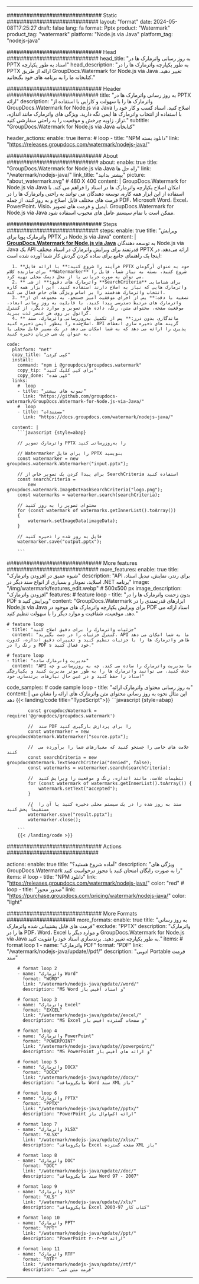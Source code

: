 
---
############################# Static ############################
layout: "format"
date:  2024-05-08T17:25:27
draft: false
lang: fa
format: Pptx
product: "Watermark"
product_tag: "watermark"
platform: "Node.js via Java"
platform_tag: "nodejs-java"

############################# Head ############################
head_title: "به روز رسانی واترمارک ها در PPTX اسناد به طور یکپارچه"
head_description: "به طور یکپارچه واترمارک ها را در PPTX ارائه از طریق GroupDocs.Watermark for Node.js via Java تغییر دهید. کتابخانه ما را به برنامه های خود بگنجانید."

############################# Header ############################
title: "به روز رسانی واترمارک ها در PPTX ارائه" 
description: "واترمارک ها را با سهولت و کارایی با استفاده از GroupDocs.Watermark for Node.js via Java اصلاح کنید. اسناد کسب و کار خود را با استفاده از انتخاب واترمارک ها ایمن نگه دارید. ویژگی های واترمارک مانند اندازه، تراز، زاویه چرخش و موقعیت را به راحتی سفارشی کنید."
subtitle: "GroupDocs.Watermark for Node.js via Java کتابخانه" 

header_actions:
  enable: true
  items:
    #  loop
    - title: "NPM دانلود بسته"
      link: "https://releases.groupdocs.com/watermark/nodejs-java/"
      
############################# About ############################
about:
    enable: true
    title: "GroupDocs.Watermark for Node.js via Java راه حل ها"
    link: "/watermark/nodejs-java/"
    link_title: "بیشتر بدانید"
    picture: "about_watermark.svg" # 480 X 400
    content: |
       GroupDocs.Watermark for Node.js via Java امکان اصلاح یکپارچه واترمارک ها در اسناد را فراهم می کند. با استفاده از این ابزار همه کاره، توسعه دهندگان می توانند به راحتی واترمارک ها را در فرمت های مختلف فایل اصلاح و به روز کنند، از جمله PDF، Microsoft Word، Excel، PowerPoint، Visio، ایمیل و فرمت های تصویر. GroupDocs.Watermark for Node.js via Java ممکن است با تمام سیستم عامل های محبوب استفاده شود.

############################# Steps ############################
steps:
    enable: true
    title: "ویرایش واترمارک پویا برای PPTX در Node.js via Java"
    content: |
      **[GroupDocs.Watermark for Node.js via Java](https://products.groupdocs.com/watermark/nodejs-java/)** به توسعه دهندگان Node.js via Java یک API قدرتمند برای ویرایش واترمارک در اسناد مختلف PPTX ارائه می‌دهد. در اینجا یک راهنمای جامع برای ساده کردن گردش کار شما آورده شده است:
      
      1. **فرآیند را شروع کنید:** با ارائه فایل PPTX خود به عنوان آرگومان برای سازنده کلاس **Watermarker** شروع کنید. بسته به نیاز شما، فایل را می توان به صورت جریانی یا از محل دیسک محلی تهیه کرد.
      2. ** واترمارک های دقیق:** از شی **SearchCriteria** برای شناسایی واترمارک هایی که نیاز به اصلاح دارند استفاده کنید. این ابزار همه کاره انتخاب واترمارک هدفمند را بر اساس ویژگی های خاص فعال می کند.
      3. **تصفیه با دقت:** پس از اجرای موفقیت آمیز جستجو، به مجموعه ای از واترمارک های مرتبط دسترسی پیدا کنید. با قابلیت به روز رسانی ابعاد، موقعیت صفحه، محتوای متن، رنگ، داده های تصویر و موارد دیگر، از کنترل گرانول بر روی هر عنصر لذت ببرید.
      4. ** ماندگاری بدون درز:** پس از تکمیل به‌روزرسانی واترمارک، سند اصلاح‌شده را به‌طور ایمن ذخیره کنید. API گزینه های ذخیره سازی انعطاف پذیری را ارائه می دهد که به شما امکان می دهد در یک مسیر فایل محلی یا به عنوان یک شی جریان ذخیره کنید.
   
    code:
      platform: "net"
      copy_title: "کپی کردن"
      install:
        command: "npm i @groupdocs/groupdocs.watermark"
        copy_tip: "برای کپی کلیک کنید"
        copy_done: "کپی شده"
      links:
        #  loop
        - title: "نمونه های بیشتر"
          link: "https://github.com/groupdocs-watermark/GroupDocs.Watermark-for-Node.js-via-Java/"
        #  loop
        - title: "مستندات"
          link: "https://docs.groupdocs.com/watermark/nodejs-java/"
          
      content: |
        ```javascript {style=abap}

        // واترمارک تصویر PPTX را به‌روزرسانی کنید

        // Watermarker را برای فایل PPTX بنویسید
        const watermarker = new groupdocs.watermark.Watermarker("input.pptx");

        // برای پیدا کردن یک تصویر خاص از SearchCriteria استفاده کنید
        const searchCriteria = 
            new groupdocs.watermark.ImageDctHashSearchCriteria("logo.png");
        const watermarks = watermarker.search(searchCriteria);
        
        // محتوای تصویر را به روز کنید
        for (const watermark of watermarks.getInnerList().toArray())
        {
            watermark.setImageData(imageData);
        }

        // فایل به روز شده را ذخیره کنید
        watermarker.save("output.pptx");
        
        ```            

############################# More features ############################
more_features:
  enable: true
  title: "شیوه عمیق در افزودن واترمارک"
  description: "API برای رندر، نمایش، تبدیل اسناد، اسلاید، نمودار و بسیاری از انواع سند دیگر در .NET برنامه"
  image: "/img/watermark/features_edit.webp" # 500x500 px
  image_description: "افزودن واترمارک"
  features:
    # feature loop
    - title: "بدون زحمت واترمارک ها را در PDF s ویرایش کنید"
      content: "GroupDocs.Watermark ابزارهای قدرتمندی را در Node.js via Java برای ویرایش یکپارچه واترمارک های موجود در PDF اسناد ارائه می دهد. موقعیت، شفافیت و موارد دیگر را با سهولت تنظیم کنید."

    # feature loop
    - title: "جزئیات واترمارک را برای دقیق اصلاح کنید"
      content: "کنترل جزئیات را در دست بگیرید. API ما به شما امکان می دهد ظاهر واترمارک ها را با جزئیات تنظیم کنید و تغییرات دقیق اندازه، کدورت و رنگ را در PDF s خود فعال کنید."

    # feature loop
    - title: "مدیریت واترمارک ساده"
      content: "API ما مدیریت واترمارک را ساده می کند. چه به روزرسانی و چه حذف کنید، می توانید واترمارک ها را به طور موثر مدیریت کنید و یکپارچگی اسناد را حفظ کنید و در عین حال نیازهای برندسازی خود"
      
  code_samples:
    # code sample loop
    - title: "به روز رسانی محتوای واترمارک ارائه"
      content: |
        این مثال نحوه به روز رسانی محتوای متن واترمارک های ارائه را نشان می دهد
        {{< landing/code title="TypeScript">}}
        ```javascript {style=abap}
        
            const groupdocsWatermark = require('@groupdocs/groupdocs.watermark')

            //  سند PDF را برای پردازش بارگیری کنید
            const watermarker = new groupdocsWatermark.Watermarker("source.pptx");

            //  علامت های خاصی را جستجو کنید که معیارهای شما را برآورده می کنند
            const searchCriteria = new groupdocsWatermark.TextSearchCriteria("denied", false);
            const watermarks = watermarker.search(searchCriteria);
  
            //  تنظیمات علامت، مانند اندازه، رنگ و موقعیت را ویرایش کنید
            for (const watermark of watermarks.getInnerList().toArray()) {
                watermark.setText("accepted");
            }

            //  سند به روز شده را در یک سیستم محلی ذخیره کنید یا آن را مستقیماً پخش کنید
            watermarker.save("result.pptx");
            watermarker.close();

        ```
        {{< /landing/code >}}


############################# Actions ############################

actions:
  enable: true
  title: "آماده شروع هستید؟"
  description: "ویژگی های GroupDocs.Watermark را به صورت رایگان امتحان کنید یا مجوز درخواست کنید"
  items:
    #  loop
    - title: "NPM دانلود"
      link: "https://releases.groupdocs.com/watermark/nodejs-java/"
      color: "red"
        #  loop
    - title: "صدور مجوز"
      link: "https://purchase.groupdocs.com/pricing/watermark/nodejs-java/"
      color: "light"


############################# More Formats #####################
more_formats:
    enable: true
    title: "به روز رسانی فرمت های فایل پشتیبانی شده واترمارک"
    exclude: "PPTX"
    description: "واترمارک ها را در PDF، Word، Excel و موارد دیگر با GroupDocs.Watermark for Node.js via Java به طور یکپارچه تغییر دهید. برندسازی اسناد خود را تقویت کنید."
    items: 
        # format loop 1
        - name: "واترمارک PDF"
          format: "PDF"
          link: "/watermark/nodejs-java/update//pdf/"
          description: "ادوبی Portable فرمت سند"

        # format loop 2
        - name: "واترمارک Word"
          format: "WORD"
          link: "/watermark/nodejs-java/update//word/"
          description: "MS Word و اسناد آفیس باز"
          
        # format loop 3
        - name: "واترمارک Excel"
          format: "EXCEL"
          link: "/watermark/nodejs-java/update//excel/"
          description: "MS Excel و صفحات گسترده آفیس باز"

        # format loop 4
        - name: "واترمارک PowerPoint"
          format: "POWERPOINT"
          link: "/watermark/nodejs-java/update//powerpoint/"
          description: "MS PowerPoint و ارائه های آفیس باز"

        # format loop 5
        - name: "واترمارک DOCX"
          format: "DOCX"
          link: "/watermark/nodejs-java/update//docx/"
          description: "مایکروسافت Word سند XML باز"
          
        # format loop 6
        - name: "واترمارک PPTX"
          format: "PPTX"
          link: "/watermark/nodejs-java/update//pptx/"
          description: "PowerPoint ارائه اکس‌ام‌ال باز"
          
        # format loop 7
        - name: "واترمارک XLSX"
          format: "XLSX"
          link: "/watermark/nodejs-java/update//xlsx/"
          description: "مایکروسافت Excel صفحه گسترده XML باز"

        # format loop 8
        - name: "واترمارک DOC"
          format: "DOC"
          link: "/watermark/nodejs-java/update//doc/"
          description: "سند مایکروسافت Word 97 - 2007"

        # format loop 9
        - name: "واترمارک XLS"
          format: "XLS"
          link: "/watermark/nodejs-java/update//xls/"
          description: "مایکروسافت Excel کتاب کار 97-2003"

        # format loop 10
        - name: "واترمارک PPT"
          format: "PPT"
          link: "/watermark/nodejs-java/update//ppt/"
          description: "PowerPoint ارائه ۹۷—۲۰۰۳"

        # format loop 11
        - name: "واترمارک RTF"
          format: "RTF"
          link: "/watermark/nodejs-java/update//rtf/"
          description: "فرمت متن غنی"

---